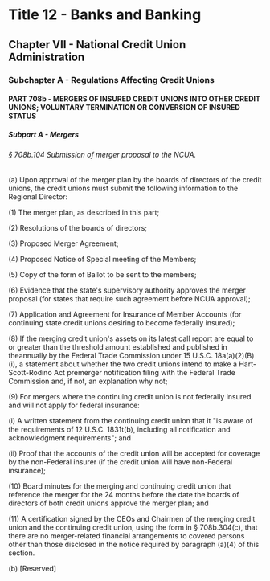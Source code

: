 
# Title 12 - Banks and Banking
## Chapter VII - National Credit Union Administration
### Subchapter A - Regulations Affecting Credit Unions
#### PART 708b - MERGERS OF INSURED CREDIT UNIONS INTO OTHER CREDIT UNIONS; VOLUNTARY TERMINATION OR CONVERSION OF INSURED STATUS
##### Subpart A - Mergers
###### § 708b.104 Submission of merger proposal to the NCUA.

(a) Upon approval of the merger plan by the boards of directors of the credit unions, the credit unions must submit the following information to the Regional Director:

(1) The merger plan, as described in this part;

(2) Resolutions of the boards of directors;

(3) Proposed Merger Agreement;

(4) Proposed Notice of Special meeting of the Members;

(5) Copy of the form of Ballot to be sent to the members;

(6) Evidence that the state's supervisory authority approves the merger proposal (for states that require such agreement before NCUA approval);

(7) Application and Agreement for Insurance of Member Accounts (for continuing state credit unions desiring to become federally insured);

(8) If the merging credit union's assets on its latest call report are equal to or greater than the threshold amount established and published in theannually by the Federal Trade Commission under 15 U.S.C. 18a(a)(2)(B)(i), a statement about whether the two credit unions intend to make a Hart-Scott-Rodino Act premerger notification filing with the Federal Trade Commission and, if not, an explanation why not;

(9) For mergers where the continuing credit union is not federally insured and will not apply for federal insurance:

(i) A written statement from the continuing credit union that it "is aware of the requirements of 12 U.S.C. 1831t(b), including all notification and acknowledgment requirements"; and

(ii) Proof that the accounts of the credit union will be accepted for coverage by the non-Federal insurer (if the credit union will have non-Federal insurance);

(10) Board minutes for the merging and continuing credit union that reference the merger for the 24 months before the date the boards of directors of both credit unions approve the merger plan; and

(11) A certification signed by the CEOs and Chairmen of the merging credit union and the continuing credit union, using the form in § 708b.304(c), that there are no merger-related financial arrangements to covered persons other than those disclosed in the notice required by paragraph (a)(4) of this section.

(b) [Reserved]
